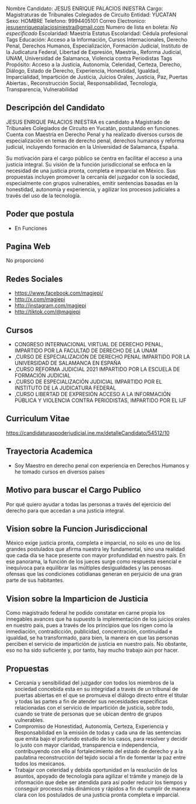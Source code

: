 Nombre Candidato: JESUS ENRIQUE PALACIOS INIESTRA
Cargo: Magistraturas de Tribunales Colegiados de Circuito
Entidad: YUCATAN
Sexo: HOMBRE
Telefono: 9994405101
Correo Electronico: jesusenriquepalaciosiniestra@gmail.com
Numero de lista en boleta: *No especificado*
Escolaridad: Maestría
Estatus Escolaridad: Cédula profesional
Tags Educación: Acceso a la Información, Cursos Internacionales, Derecho Penal, Derechos Humanos, Especialización, Formación Judicial, Instituto de la Judicatura Federal, Libertad de Expresión, Maestría., Reforma Judicial, UNAM, Universidad de Salamanca, Violencia contra Periodistas
Tags Propósito: Acceso a la Justicia, Autonomía, Celeridad, Certeza, Derecho, Diálogo, Estado de Derecho, Experiencia, Honestidad, Igualdad, Imparcialidad, Impartición de Justicia, Juicios Orales, Justicia, Paz, Puertas Abiertas., Reconstrucción Social, Responsabilidad, Tecnología, Transparencia, Vulnerabilidad


## Descripción del Candidato 

JESUS ENRIQUE PALACIOS INIESTRA es candidato a Magistrado de Tribunales Colegiados de Circuito en Yucatán, postulando en funciones. Cuenta con Maestría en Derecho Penal y ha realizado diversos cursos de especialización en temas de derecho penal, derechos humanos y reforma judicial, incluyendo formación en la Universidad de Salamanca, España.

Su motivación para el cargo público se centra en facilitar el acceso a una justicia integral. Su visión de la función jurisdiccional se enfoca en la necesidad de una justicia pronta, completa e imparcial en México. Sus propuestas incluyen promover la cercanía del juzgador con la sociedad, especialmente con grupos vulnerables, emitir sentencias basadas en la honestidad, autonomía y experiencia, y agilizar los procesos judiciales a través del uso de la tecnología.


## Poder que postula

- En Funciones


## Pagina Web

No proporcionó


## Redes Sociales

- https://www.facebook.com/magjepi/
- http://x.com/magjepi
- http://instagram.com/magjepi
- http://tiktok.com/@magjepi


## Cursos

- CONGRESO INTERNACIONAL VIRTUAL DE DERECHO PENAL, IMPARTIDO POR LA FACULTAD DE DERECHO DE LA UNAM
- ,CURSO DE ESPECIALIZACIÓN DE DERECHO PENAL IMPARTIDO POR LA UNIVERSIDAD DE SALAMANCA EN ESPAÑA
- ,CURSO REFORMA JUDICIAL 2021 IMPARTIDO POR LA ESCUELA DE FORMACIÓN JUDICIAL
- ,CURSO DE ESPECIALIZACIÓN JUDICIAL IMPARTIDO POR EL INSTITUTO DE LA JUDICATURA FEDERAL
- ,CURSO LIBERTAD DE EXPRESIÓN ACCESO A LA INFORMACIÓN PÚBLICA Y VIOLENCIA CONTRA PERIODISTAS, IMPARTIDO POR EL IJF


## Curriculum Vitae

https://candidaturaspoderjudicial.ine.mx/detalleCandidato/54512/10


## Trayectoria Academica

- Soy Maestro en derecho penal con experiencia en Derechos Humanos y he tomado cursos en diversos países


## Motivo para buscar el Cargo Publico

Por qué quiero ayudar a todas las personas a través del ejercicio del derecho para que accedan a una justicia integral.


## Vision sobre la Funcion Jurisdiccional

México exige justicia pronta, completa e imparcial, no solo es uno de los grandes postulados que afirma nuestra ley fundamental, sino una realidad que cada día se hace presente con mayor profundidad en nuestro país. En ese panorama, la función de los jueces surge como respuesta esencial e inequívoca para equilibrar las múltiples desigualdades y las penosas ofensas que las condiciones cotidianas generan en perjuicio de una gran parte de sus habitantes.


## Vision sobre la Imparticion de Justicia

Como magistrado federal he podido constatar en carne propia los innegables avances que ha supuesto la implementación de los juicios orales en nuestro país, pues a través de los principios que los rigen como la inmediación, contradicción, publicidad, concentración, continuidad e igualdad, se ha transformado, para bien, la manera en que las personas perciben el servicio de impartición de justicia en nuestro país. No obstante, eso no ha sido suficiente y, por tanto, hay mucho trabajo aún por hacer.


## Propuestas

- Cercanía y sensibilidad del juzgador con todos los miembros de la sociedad concebida esta en su integridad a través de un tribunal de puertas abiertas en el que se promueva el diálogo directo entre el titular y todas las partes a fin de atender sus necesidades específicas relacionadas con el servicio de impartición de justicia, sobre todo, cuando se trate de personas que se ubican dentro de grupos vulnerables.
- Compromiso de Honestidad, Autonomía, Certeza, Experiencia y Responsabilidad en la emisión de todas y cada una de las sentencias que emita bajo el profundo estudio de los casos, para resolver y decidir lo justo con mayor claridad, transparencia e independencia, contribuyendo con ello al fortalecimiento del estado de derecho y a la paulatina reconstrucción del tejido social a fin de fomentar la paz entre todos los mexicanos.
- Trabajar con celeridad y debida oportunidad en la resolución de los asuntos, apoyado de tecnología para agilizar el trámite y manejo de la información que debe ser atendida para así poder reducir los tiempos y conseguir procesos más dinámicos y rápidos a fin de cumplir de manera clara con los postulados de una justicia pronta completa e imparcial.

